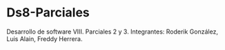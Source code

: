 # Ds8-Parciales
Desarrollo de software VIII. Parciales 2 y 3. Integrantes: Roderik González, Luis Alain, Freddy Herrera.
